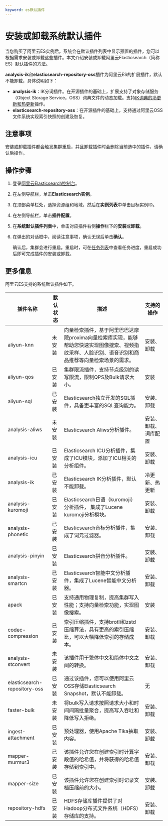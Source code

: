 ```yaml
---
keyword: es默认插件
---
```


# 安装或卸载系统默认插件

当您购买了阿里云ES实例后，系统会在默认插件列表中显示预置的插件，您可以根据需求安装或卸载这些插件。本文介绍安装或卸载阿里云Elasticsearch（简称ES）默认插件的方法。

**analysis-ik**和**elasticsearch-repository-oss**插件为阿里云ES的扩展插件，默认不能卸载，具体说明如下：

-   **analysis-ik**：IK分词插件。在开源插件的基础上，扩展支持了对象存储服务（Object Storage Service，OSS）词典文件的动态加载。支持[IK词典的冷更新和热更新](/intl.zh-CN/实例管理/插件配置/系统默认插件/使用IK分词插件（analysis-ik）.md)操作。
-   **elasticsearch-repository-oss**：在开源插件的基础上，支持通过阿里云OSS文件系统实现索引快照的创建及恢复。

## 注意事项

安装或卸载插件都会触发集群重启，并且卸载插件时会删除当前选中的插件，请确认后操作。

## 操作步骤

1.  登录[阿里云Elasticsearch控制台](https://elasticsearch.console.aliyun.com/#/home)。

2.  在左侧导航栏，单击**Elasticsearch实例**。

3.  在顶部菜单栏处，选择资源组和地域，然后在**实例列表**中单击目标实例ID。

4.  在左侧导航栏，单击**插件配置**。

5.  在**系统默认插件列表**中，单击对应插件右侧**操作**栏下的**安装**或**卸载**。

6.  在弹出的对话框中，阅读注意事项，确认无误后单击**确认**。

    确认后，集群会进行重启。重启时，可在[任务列表](/intl.zh-CN/实例管理/管理实例/查看实例任务进度详情.md)中查看任务进度，重启成功后即可完成插件的安装或卸载。


## 更多信息

阿里云ES支持的系统默认插件如下。

|插件名称|默认状态|描述|支持的操作|
|----|----|--|-----|
|aliyun-knn|未安装|向量检索插件，基于阿里巴巴达摩院proxima向量检索库实现，能够帮助您快速实现图像搜索、视频指纹采样、人脸识别、语音识别和商品推荐等向量检索场景的需求。|安装、卸载|
|aliyun-qos|已安装|集群限流插件，支持节点级别的读写限流，限制QPS及Bulk请求大小。|安装|
|aliyun-sql|已安装|Elasticsearch独立开发的SQL插件，具备更丰富的SQL查询能力。|安装、卸载|
|analysis-aliws|未安装|Elasticsearch Aliws分析插件。|安装、卸载、词库配置|
|analysis-icu|已安装|Elasticsearch ICU分析插件，集成了ICU模块，添加了ICU相关的分析组件。|安装、卸载|
|analysis-ik|已安装|Elasticsearch IK分析插件，默认不能卸载。|冷更新、热更新|
|analysis-kuromoji|已安装|Elasticsearch日语（kuromoji）分析插件， 集成了Lucene kuromoji分析模块。|安装、卸载|
|analysis-phonetic|已安装|Elasticsearch音标分析插件，集成了词元过滤器。|安装、卸载|
|analysis-pinyin|已安装|Elasticsearch拼音分析插件。|安装、卸载|
|analysis-smartcn|已安装|Elasticsearch智能中文分析插件，集成了Lucene智能中文分析器。|安装、卸载|
|apack|已安装|支持通用物理复制，提高集群写入性能；支持向量检索功能，实现图像搜索。|安装|
|codec-compression|已安装|索引压缩插件，支持brotli和zstd压缩算法，具有更高的索引压缩比，可以大幅降低索引的存储成本。|安装、卸载|
|analysis-stconvert|未安装|该插件用于繁体中文和简体中文之间的转换。|安装、卸载|
|elasticsearch-repository-oss|已安装|通过该插件，您可以使用阿里云OSS存储Elasticsearch Snapshot，默认不能卸载。|无|
|faster-bulk|未安装|将bulk写入请求按照请求大小和时间间隔批量聚合，提高写入吞吐和降低写入拒绝。|安装、卸载|
|ingest-attachment|已安装|预处理器，使用Apache Tika抽取内容。|安装、卸载|
|mapper-murmur3|已安装|该插件允许您在创建索引时计算字段值的哈希值，并将获得的哈希值存储到索引中。|安装、卸载|
|mapper-size|已安装|该插件允许您在创建索引时记录文档压缩前的大小。|安装、卸载|
|repository-hdfs|已安装|HDFS存储库插件提供了对Hadoop分布式文件系统（HDFS）存储库的支持。|安装、卸载|

